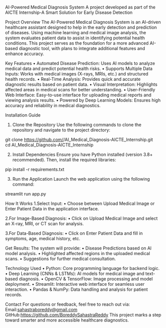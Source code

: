 AI-Powered Medical Diagnosis System
A project developed as part of the AICTE Internship-A Smart Solution for Early Disease Detection

Project Overview
The AI-Powered Medical Diagnosis System is an AI-driven healthcare assistant designed to help in the early detection and prediction of diseases. Using machine learning and medical image analysis, the system evaluates patient data to assist in identifying potential health conditions. This project serves as the foundation for a more advanced AI-based diagnostic tool, with plans to integrate additional features and enhance accuracy.

Key Features
•	Automated Disease Prediction: Uses AI models to analyze medical data and predict potential health risks.
•	Supports Multiple Data Inputs: Works with medical images (X-rays, MRIs, etc.) and structured health records.
•	Real-Time Analysis: Provides quick and accurate diagnostic results based on patient data.
•	Visual Interpretation: Highlights affected areas in medical scans for better understanding.
•	User-Friendly Web Interface: Easy-to-use interface for uploading medical reports and viewing analysis results.
•	Powered by Deep Learning Models: Ensures high accuracy and reliability in medical diagnostics.

Installation Guide
1. Clone the Repository
Use the following commands to clone the repository and navigate to the project directory:

git clone https://github.com/<your-username>/AI_Medical_Diagnosis-AICTE_Internship.git  
cd AI_Medical_Diagnosis-AICTE_Internship  
 
2. Install Dependencies
Ensure you have Python installed (version 3.8+ recommended). Then, install the required libraries:

pip install -r requirements.txt  

3. Run the Application
Launch the web application using the following command:

streamlit run app.py

How It Works
1.Select Input:
•	Choose between Upload Medical Image or Enter Patient Data in the application interface.

2.For Image-Based Diagnosis:
•	Click on Upload Medical Image and select an X-ray, MRI, or CT scan for analysis.

3.For Data-Based Diagnosis:
•	Click on Enter Patient Data and fill in symptoms, age, medical history, etc.

Get Results:
The system will provide:
•	Disease Predictions based on AI model analysis.
•	 Highlighted affected regions in the uploaded medical scans.
•	 Suggestions for further medical consultation.

Technology Used
•	Python: Core programming language for backend logic.
•	Deep Learning (CNNs & LSTMs): AI models for medical image and text-based diagnosis.
•	OpenCV & TensorFlow: Image processing and model deployment.
•	Streamlit: Interactive web interface for seamless user interaction.
•	Pandas & NumPy: Data handling and analysis for patient records.

Contact
For questions or feedback, feel free to reach out via:
Email:sahastraboreddy@gmail.com
GitHub:https://github.com/BoreddySahastraReddy
This project marks a step toward smarter and more accessible healthcare diagnostics.
